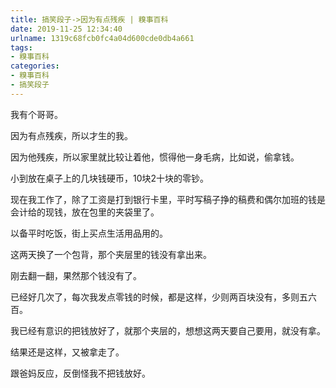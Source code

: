 ```yaml
---
title: 搞笑段子->因为有点残疾 | 糗事百科
date: 2019-11-25 12:34:40
urlname: 1319c68fcb0fc4a04d600cde0db4a661
tags: 
- 糗事百科
categories:
- 糗事百科
- 搞笑段子
---
```

我有个哥哥。

因为有点残疾，所以才生的我。

因为他残疾，所以家里就比较让着他，惯得他一身毛病，比如说，偷拿钱。

小到放在桌子上的几块钱硬币，10块2十块的零钞。

现在我工作了，除了工资是打到银行卡里，平时写稿子挣的稿费和偶尔加班的钱是会计给的现钱，放在包里的夹袋里了。

以备平时吃饭，街上买点生活用品用的。

这两天换了一个包背，那个夹层里的钱没有拿出来。

刚去翻一翻，果然那个钱没有了。

已经好几次了，每次我发点零钱的时候，都是这样，少则两百块没有，多则五六百。

我已经有意识的把钱放好了，就那个夹层的，想想这两天要自己要用，就没有拿。

结果还是这样，又被拿走了。

跟爸妈反应，反倒怪我不把钱放好。


